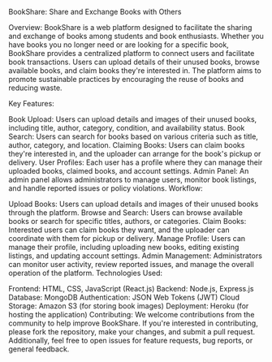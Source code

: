 BookShare: Share and Exchange Books with Others

Overview:
BookShare is a web platform designed to facilitate the sharing and exchange of books among students and book enthusiasts. Whether you have books you no longer need or are looking for a specific book, BookShare provides a centralized platform to connect users and facilitate book transactions. Users can upload details of their unused books, browse available books, and claim books they're interested in. The platform aims to promote sustainable practices by encouraging the reuse of books and reducing waste.

Key Features:

Book Upload: Users can upload details and images of their unused books, including title, author, category, condition, and availability status.
Book Search: Users can search for books based on various criteria such as title, author, category, and location.
Claiming Books: Users can claim books they're interested in, and the uploader can arrange for the book's pickup or delivery.
User Profiles: Each user has a profile where they can manage their uploaded books, claimed books, and account settings.
Admin Panel: An admin panel allows administrators to manage users, monitor book listings, and handle reported issues or policy violations.
Workflow:

Upload Books: Users can upload details and images of their unused books through the platform.
Browse and Search: Users can browse available books or search for specific titles, authors, or categories.
Claim Books: Interested users can claim books they want, and the uploader can coordinate with them for pickup or delivery.
Manage Profile: Users can manage their profile, including uploading new books, editing existing listings, and updating account settings.
Admin Management: Administrators can monitor user activity, review reported issues, and manage the overall operation of the platform.
Technologies Used:

Frontend: HTML, CSS, JavaScript (React.js)
Backend: Node.js, Express.js
Database: MongoDB
Authentication: JSON Web Tokens (JWT)
Cloud Storage: Amazon S3 (for storing book images)
Deployment: Heroku (for hosting the application)
Contributing:
We welcome contributions from the community to help improve BookShare. If you're interested in contributing, please fork the repository, make your changes, and submit a pull request. Additionally, feel free to open issues for feature requests, bug reports, or general feedback.